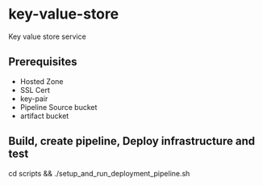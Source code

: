 # key-value-store
Key value store service

## Prerequisites
* Hosted Zone
* SSL Cert
* key-pair
* Pipeline Source bucket
* artifact bucket

## Build, create pipeline, Deploy infrastructure and test
cd scripts && ./setup_and_run_deployment_pipeline.sh

